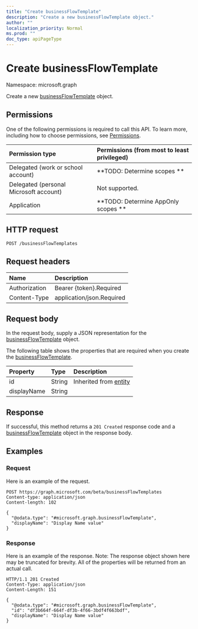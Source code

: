 ```yaml
---
title: "Create businessFlowTemplate"
description: "Create a new businessFlowTemplate object."
author: ""
localization_priority: Normal
ms.prod: ""
doc_type: apiPageType
---
```


# Create businessFlowTemplate

Namespace: microsoft.graph

Create a new [businessFlowTemplate](../resources/businessflowtemplate.md) object.

## Permissions
One of the following permissions is required to call this API. To learn more, including how to choose permissions, see [Permissions](/concepts/permissions-reference.md).

|Permission type|Permissions (from most to least privileged)|
|:---|:---|
|Delegated (work or school account)|**TODO: Determine scopes **|
|Delegated (personal Microsoft account)|Not supported.|
|Application|**TODO: Determine AppOnly scopes **|

## HTTP request
<!-- {
  "blockType": "ignored"
}
-->
``` http
POST /businessFlowTemplates
```

## Request headers
|Name|Description|
|:---|:---|
|Authorization|Bearer {token}.Required|
|Content-Type|application/json.Required|

## Request body
In the request body, supply a JSON representation for the [businessFlowTemplate](../resources/businessflowtemplate.md) object.

The following table shows the properties that are required when you create the [businessFlowTemplate](../resources/businessflowtemplate.md).

|Property|Type|Description|
|:---|:---|:---|
|id|String| Inherited from [entity](../resources/entity.md)|
|displayName|String||



## Response
If successful, this method returns a `201 Created` response code and a [businessFlowTemplate](../resources/businessflowtemplate.md) object in the response body.

## Examples

### Request
Here is an example of the request.
<!-- {
  "blockType": "request",
  "name": "create_businessflowtemplate_from_businessflowtemplates"
}
-->
``` http
POST https://graph.microsoft.com/beta/businessFlowTemplates
Content-type: application/json
Content-length: 102

{
  "@odata.type": "#microsoft.graph.businessFlowTemplate",
  "displayName": "Display Name value"
}
```

### Response
Here is an example of the response. Note: The response object shown here may be truncated for brevity. All of the properties will be returned from an actual call.
<!-- {
  "blockType": "response",
  "truncated": true,
  "@odata.type": "microsoft.graph.businessflowtemplate"
}
-->
``` http
HTTP/1.1 201 Created
Content-Type: application/json
Content-Length: 151

{
  "@odata.type": "#microsoft.graph.businessFlowTemplate",
  "id": "df3b664f-664f-df3b-4f66-3bdf4f663bdf",
  "displayName": "Display Name value"
}
```

